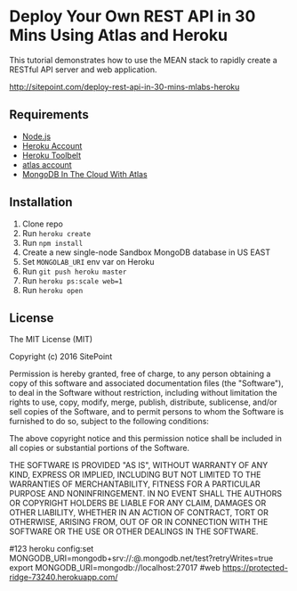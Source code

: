 # Deploy Your Own REST API in 30 Mins Using Atlas and Heroku

This tutorial demonstrates how to use the MEAN stack to rapidly create a RESTful API server and web application.

http://sitepoint.com/deploy-rest-api-in-30-mins-mlabs-heroku

## Requirements

* [Node.js](http://nodejs.org/)
* [Heroku Account](https://signup.heroku.com/)
* [Heroku Toolbelt](https://toolbelt.heroku.com/)
* [atlas account](https://www.mongodb.com/download-center/)
* [MongoDB In The Cloud With Atlas](https://youtu.be/KKyag6t98g8)

## Installation

1. Clone repo
2. Run `heroku create`
3. Run `npm install`
4. Create a new single-node Sandbox MongoDB database in US EAST
5. Set `MONGOLAB_URI` env var on Heroku
6. Run `git push heroku master`
7. Run `heroku ps:scale web=1`
8. Run `heroku open`

## License

The MIT License (MIT)

Copyright (c) 2016 SitePoint

Permission is hereby granted, free of charge, to any person obtaining a copy of this software and associated documentation files (the "Software"), to deal in the Software without restriction, including without limitation the rights to use, copy, modify, merge, publish, distribute, sublicense, and/or sell copies of the Software, and to permit persons to whom the Software is furnished to do so, subject to the following conditions:

The above copyright notice and this permission notice shall be included in all copies or substantial portions of the Software.

THE SOFTWARE IS PROVIDED "AS IS", WITHOUT WARRANTY OF ANY KIND, EXPRESS OR IMPLIED, INCLUDING BUT NOT LIMITED TO THE WARRANTIES OF MERCHANTABILITY, FITNESS FOR A PARTICULAR PURPOSE AND NONINFRINGEMENT. IN NO EVENT SHALL THE AUTHORS OR COPYRIGHT HOLDERS BE LIABLE FOR ANY CLAIM, DAMAGES OR OTHER LIABILITY, WHETHER IN AN ACTION OF CONTRACT, TORT OR OTHERWISE, ARISING FROM, OUT OF OR IN CONNECTION WITH THE SOFTWARE OR THE USE OR OTHER DEALINGS IN THE SOFTWARE.

#123
heroku config:set MONGODB_URI=mongodb+srv://<user>:<password>@<cluster>.mongodb.net/test?retryWrites=true
export MONGODB_URI=mongodb://localhost:27017
#web
https://protected-ridge-73240.herokuapp.com/